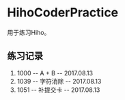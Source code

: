# HihoCoderPractice

用于练习Hiho。

## 练习记录

1. 1000 -- A + B -- 2017.08.13
2. 1039 -- 字符消除 -- 2017.08.13
3. 1051 -- 补提交卡 -- 2017.08.13